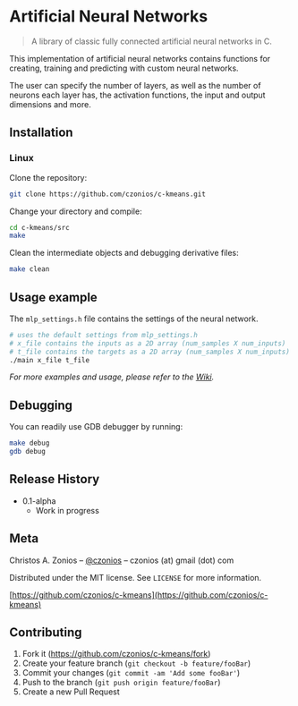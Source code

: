 # Artificial Neural Networks
> A library of classic fully connected artificial neural networks in C.

<!-- [Project Website](https://czonios.github.io/c-kmeans) -->

This implementation of artificial neural networks contains functions for creating, training and predicting with custom neural networks.

The user can specify the number of layers, as well as the number of neurons each layer has, the activation functions, the input and output dimensions and more.

<!-- ![](header.png) -->

## Installation

### Linux

Clone the repository:

```sh
git clone https://github.com/czonios/c-kmeans.git
```

Change your directory and compile:

```sh
cd c-kmeans/src
make
```

Clean the intermediate objects and debugging derivative files:

```sh
make clean
```

## Usage example

The ``mlp_settings.h`` file contains the settings of the neural network.

```sh
# uses the default settings from mlp_settings.h
# x_file contains the inputs as a 2D array (num_samples X num_inputs)
# t_file contains the targets as a 2D array (num_samples X num_inputs)
./main x_file t_file
```

_For more examples and usage, please refer to the [Wiki][wiki]._

## Debugging

You can readily use GDB debugger by running:

```sh
make debug
gdb debug
```

## Release History

* 0.1-alpha
    * Work in progress

## Meta

Christos A. Zonios – [@czonios](https://twitter.com/czonios) – czonios (at) gmail (dot) com

Distributed under the MIT license. See ``LICENSE`` for more information.

[https://github.com/czonios/c-kmeans](https://github.com/czonios/c-kmeans)

## Contributing

1. Fork it (<https://github.com/czonios/c-kmeans/fork>)
2. Create your feature branch (`git checkout -b feature/fooBar`)
3. Commit your changes (`git commit -am 'Add some fooBar'`)
4. Push to the branch (`git push origin feature/fooBar`)
5. Create a new Pull Request

<!-- Markdown link & img dfn's -->
<!-- [travis-image]: https://img.shields.io/travis/dbader/node-datadog-metrics/master.svg?style=flat-square
[travis-url]: https://travis-ci.org/dbader/node-datadog-metrics -->
[wiki]: https://github.com/czonios/c-kmeans/wiki
